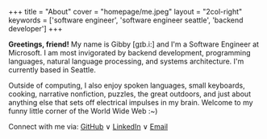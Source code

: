 +++
title = "About"
cover = "homepage/me.jpeg"
layout = "2col-right"
keywords = ['software engineer', 'software engineer seattle', 'backend developer']
+++

**Greetings, friend!** My name is Gibby [gɪb.i:] and I'm a Software Engineer at Microsoft. I am most invigorated by backend development, programming languages, natural language processing, and systems architecture. I'm currently based in Seattle.

Outside of computing, I also enjoy spoken languages, small keyboards, cooking, narrative nonfiction, puzzles, the great outdoors, and just about anything else that sets off electrical impulses in my brain. Welcome to my funny little corner of the World Wide Web :~)

Connect with me via: [GitHub](https://github.com/gibbyfree) ∨ [LinkedIn](https://www.linkedin.com/in/gibbyfree/) ∨ [Email](mailto:gib@gibby.dev)